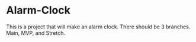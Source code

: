 # Alarm-Clock
This is a project that will make an alarm clock. There should be 3 branches. Main, MVP, and Stretch.
